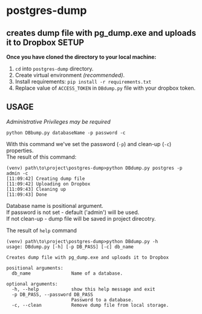 # postgres-dump
**creates dump file with pg_dump.exe and uploads it to Dropbox**
SETUP
---
**Once you have cloned the directory to your local machine:**

1. `cd` into `postgres-dump` directory.
2. Create virtual environment *(recommended)*.
2. Install requirements:
  `pip install -r requirements.txt`
3. Replace value of `ACCESS_TOKEN` in `DBdump.py` file with your dropbox token.

USAGE
---
*Administrative Privileges may be required*
```
python DBbump.py databaseName -p password -c
```
With this command we've set the password (`-p`) and clean-up (`-c`) properties.  
The result of this command:
```
(venv) path\to\project\postgres-dump>python DBdump.py postgres -p admin -c
[11:09:42] Creating dump file
[11:09:42] Uploading on Dropbox
[11:09:43] Cleaning up
[11:09:43] Done
```
Database name is positional argument.  
If password is not set - default ('admin') will be used.  
If not clean-up - dump file will be saved in project direcotry.  

The result of `help` command
```
(venv) path\to\project\postgres-dump>python DBdump.py -h
usage: DBdump.py [-h] [-p DB_PASS] [-c] db_name

Creates dump file with pg_dump.exe and uploads it to Dropbox

positional arguments:
  db_name               Name of a database.

optional arguments:
  -h, --help            show this help message and exit
  -p DB_PASS, --password DB_PASS
                        Password to a database.
  -c, --clean           Remove dump file from local storage.
```
